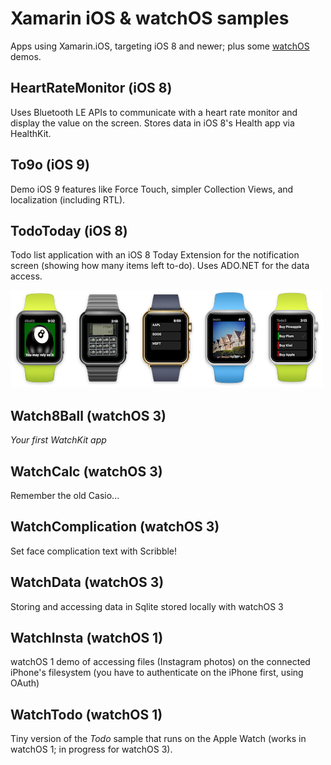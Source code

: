Xamarin iOS & watchOS samples
============================

Apps using Xamarin.iOS, targeting iOS 8 and newer; plus some [watchOS](http://developer.xamarin.com/guides/ios/watch/) demos.


HeartRateMonitor (iOS 8)
----------------
Uses Bluetooth LE APIs to communicate with a heart rate monitor and display the value on the screen. Stores data in iOS 8's Health app via HealthKit.

To9o (iOS 9)
----
Demo iOS 9 features like Force Touch, simpler Collection Views, and localization (including RTL).

TodoToday (iOS 8)
---------
Todo list application with an iOS 8 Today Extension for the notification screen (showing how many items left to-do). Uses ADO.NET for the data access.


![](Screenshots/watchOS3.png)

Watch8Ball (watchOS 3)
---------
*Your first WatchKit app*

WatchCalc (watchOS 3)
---------
Remember the old Casio...

WatchComplication (watchOS 3)
-----------------
Set face complication text with Scribble!

WatchData (watchOS 3)
---------
Storing and accessing data in Sqlite stored locally with watchOS 3

WatchInsta (watchOS 1)
----------
watchOS 1 demo of accessing files (Instagram photos) on the connected iPhone's filesystem (you have to authenticate on the iPhone first, using OAuth)

WatchTodo (watchOS 1)
---------
Tiny version of the *Todo* sample that runs on the Apple Watch (works in watchOS 1; in progress for watchOS 3).
